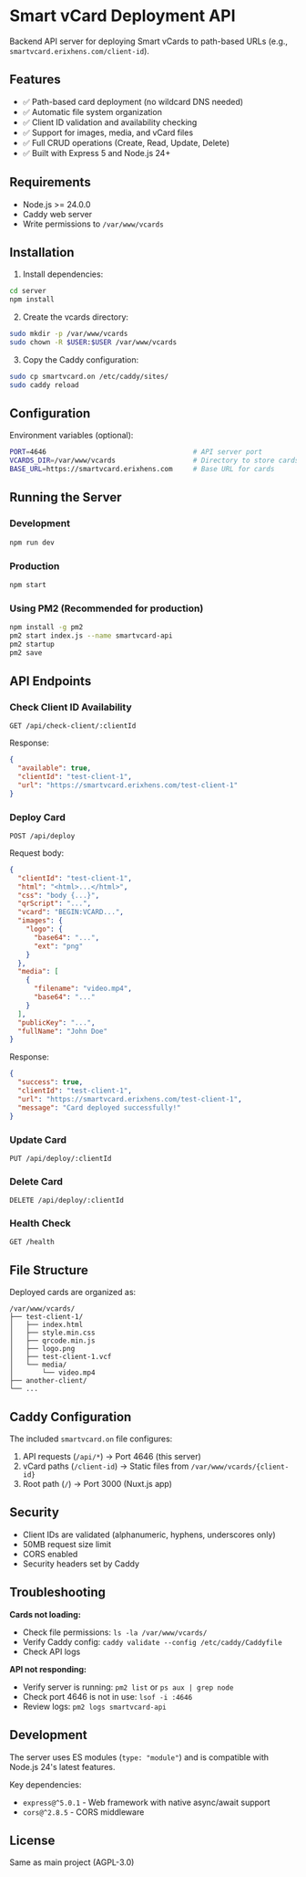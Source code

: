 # Smart vCard Deployment API

Backend API server for deploying Smart vCards to path-based URLs (e.g., `smartvcard.erixhens.com/client-id`).

## Features

- ✅ Path-based card deployment (no wildcard DNS needed)
- ✅ Automatic file system organization
- ✅ Client ID validation and availability checking
- ✅ Support for images, media, and vCard files
- ✅ Full CRUD operations (Create, Read, Update, Delete)
- ✅ Built with Express 5 and Node.js 24+

## Requirements

- Node.js >= 24.0.0
- Caddy web server
- Write permissions to `/var/www/vcards`

## Installation

1. Install dependencies:
```bash
cd server
npm install
```

2. Create the vcards directory:
```bash
sudo mkdir -p /var/www/vcards
sudo chown -R $USER:$USER /var/www/vcards
```

3. Copy the Caddy configuration:
```bash
sudo cp smartvcard.on /etc/caddy/sites/
sudo caddy reload
```

## Configuration

Environment variables (optional):

```bash
PORT=4646                                    # API server port
VCARDS_DIR=/var/www/vcards                   # Directory to store cards
BASE_URL=https://smartvcard.erixhens.com     # Base URL for cards
```

## Running the Server

### Development
```bash
npm run dev
```

### Production
```bash
npm start
```

### Using PM2 (Recommended for production)
```bash
npm install -g pm2
pm2 start index.js --name smartvcard-api
pm2 startup
pm2 save
```

## API Endpoints

### Check Client ID Availability
```
GET /api/check-client/:clientId
```

Response:
```json
{
  "available": true,
  "clientId": "test-client-1",
  "url": "https://smartvcard.erixhens.com/test-client-1"
}
```

### Deploy Card
```
POST /api/deploy
```

Request body:
```json
{
  "clientId": "test-client-1",
  "html": "<html>...</html>",
  "css": "body {...}",
  "qrScript": "...",
  "vcard": "BEGIN:VCARD...",
  "images": {
    "logo": {
      "base64": "...",
      "ext": "png"
    }
  },
  "media": [
    {
      "filename": "video.mp4",
      "base64": "..."
    }
  ],
  "publicKey": "...",
  "fullName": "John Doe"
}
```

Response:
```json
{
  "success": true,
  "clientId": "test-client-1",
  "url": "https://smartvcard.erixhens.com/test-client-1",
  "message": "Card deployed successfully!"
}
```

### Update Card
```
PUT /api/deploy/:clientId
```

### Delete Card
```
DELETE /api/deploy/:clientId
```

### Health Check
```
GET /health
```

## File Structure

Deployed cards are organized as:

```
/var/www/vcards/
├── test-client-1/
│   ├── index.html
│   ├── style.min.css
│   ├── qrcode.min.js
│   ├── logo.png
│   ├── test-client-1.vcf
│   └── media/
│       └── video.mp4
├── another-client/
└── ...
```

## Caddy Configuration

The included `smartvcard.on` file configures:

1. API requests (`/api/*`) → Port 4646 (this server)
2. vCard paths (`/client-id`) → Static files from `/var/www/vcards/{client-id}`
3. Root path (`/`) → Port 3000 (Nuxt.js app)

## Security

- Client IDs are validated (alphanumeric, hyphens, underscores only)
- 50MB request size limit
- CORS enabled
- Security headers set by Caddy

## Troubleshooting

**Cards not loading:**
- Check file permissions: `ls -la /var/www/vcards/`
- Verify Caddy config: `caddy validate --config /etc/caddy/Caddyfile`
- Check API logs

**API not responding:**
- Verify server is running: `pm2 list` or `ps aux | grep node`
- Check port 4646 is not in use: `lsof -i :4646`
- Review logs: `pm2 logs smartvcard-api`

## Development

The server uses ES modules (`type: "module"`) and is compatible with Node.js 24's latest features.

Key dependencies:
- `express@^5.0.1` - Web framework with native async/await support
- `cors@^2.8.5` - CORS middleware

## License

Same as main project (AGPL-3.0)
